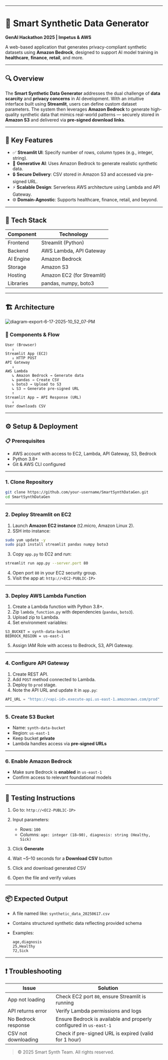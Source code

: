 ﻿
---

# 🧠 Smart Synthetic Data Generator  
**GenAI Hackathon 2025 | Impetus & AWS**

A web-based application that generates privacy-compliant synthetic datasets using **Amazon Bedrock**, designed to support AI model training in **healthcare**, **finance**, **retail**, and more.

---

## 🔍 Overview

The **Smart Synthetic Data Generator** addresses the dual challenge of **data scarcity** and **privacy concerns** in AI development. With an intuitive interface built using **Streamlit**, users can define custom dataset parameters. The system then leverages **Amazon Bedrock** to generate high-quality synthetic data that mimics real-world patterns — securely stored in **Amazon S3** and delivered via **pre-signed download links**.

---

## 🌟 Key Features

- ✅ **Streamlit UI**: Specify number of rows, column types (e.g., integer, string).
- 🤖 **Generative AI**: Uses Amazon Bedrock to generate realistic synthetic data.
- 🔒 **Secure Delivery**: CSV stored in Amazon S3 and accessed via pre-signed URL.
- ⚡ **Scalable Design**: Serverless AWS architecture using Lambda and API Gateway.
- 🌐 **Domain-Agnostic**: Supports healthcare, finance, retail, and beyond.

---

## 🧱 Tech Stack

| Component | Technology |
|-----------|------------|
| Frontend  | Streamlit (Python) |
| Backend   | AWS Lambda, API Gateway |
| AI Engine | Amazon Bedrock |
| Storage   | Amazon S3 |
| Hosting   | Amazon EC2 (for Streamlit) |
| Libraries | pandas, numpy, boto3 |

---

## 🏗️ Architecture

![diagram-export-6-17-2025-10_52_07-PM](https://github.com/user-attachments/assets/6f887ae6-0134-45a8-b772-9eaba9fe3399)


### 🔄 Components & Flow

```plaintext
User (Browser)
   ↓
Streamlit App (EC2)
   ↓ HTTP POST
API Gateway
   ↓
AWS Lambda
   ↳ Amazon Bedrock → Generate data
   ↳ pandas → Create CSV
   ↳ boto3 → Upload to S3
   ↳ S3 → Generate pre-signed URL
   ↑
Streamlit App ← API Response (URL)
   ↓
User downloads CSV
````

---

## ⚙️ Setup & Deployment

### 📋 Prerequisites

* AWS account with access to EC2, Lambda, API Gateway, S3, Bedrock
* Python 3.8+
* Git & AWS CLI configured

---

### 1. Clone Repository

```bash
git clone https://github.com/your-username/SmartSynthDataGen.git
cd SmartSynthDataGen
```

---

### 2. Deploy Streamlit on EC2

1. Launch **Amazon EC2 instance** (t2.micro, Amazon Linux 2).
2. SSH into instance:

```bash
sudo yum update -y
sudo pip3 install streamlit pandas numpy boto3
```

3. Copy `app.py` to EC2 and run:

```bash
streamlit run app.py --server.port 80
```

4. Open port `80` in your EC2 security group.
5. Visit the app at: `http://<EC2-PUBLIC-IP>`

---

### 3. Deploy AWS Lambda Function

1. Create a Lambda function with Python 3.8+.
2. Zip `lambda_function.py` with dependencies (`pandas`, `boto3`).
3. Upload zip to Lambda.
4. Set environment variables:

```
S3_BUCKET = synth-data-bucket
BEDROCK_REGION = us-east-1
```

5. Assign IAM Role with access to Bedrock, S3, API Gateway.

---

### 4. Configure API Gateway

1. Create REST API.
2. Add `POST` method connected to Lambda.
3. Deploy to `prod` stage.
4. Note the API URL and update it in `app.py`:

```python
API_URL = "https://<api-id>.execute-api.us-east-1.amazonaws.com/prod"
```

---

### 5. Create S3 Bucket

* Name: `synth-data-bucket`
* Region: `us-east-1`
* Keep bucket **private**
* Lambda handles access via **pre-signed URLs**

---

### 6. Enable Amazon Bedrock

* Make sure Bedrock is **enabled** in `us-east-1`
* Confirm access to relevant foundational models

---

## 🧪 Testing Instructions

1. Go to: `http://<EC2-PUBLIC-IP>`
2. Input parameters:

   * Rows: `100`
   * Columns: `age: integer (18–90), diagnosis: string (Healthy, Sick)`
3. Click **Generate**
4. Wait \~5–10 seconds for a **Download CSV** button
5. Click and download generated CSV
6. Open the file and verify values

---

## 📦 Expected Output

* A file named like: `synthetic_data_20250617.csv`
* Contains structured synthetic data reflecting provided schema
* Examples:

  ```
  age,diagnosis
  25,Healthy
  72,Sick
  ```

---

## ❗ Troubleshooting

| Issue               | Solution                                                           |
| ------------------- | ------------------------------------------------------------------ |
| App not loading     | Check EC2 port `80`, ensure Streamlit is running                   |
| API returns error   | Verify Lambda permissions and logs                                 |
| No Bedrock response | Ensure Bedrock is available and properly configured in `us-east-1` |
| CSV not downloading | Check if pre-signed URL is expired (valid for 1 hour)              |




> © 2025 Smart Synth Team. All rights reserved.

